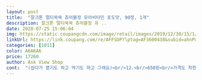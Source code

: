 ```yaml
---
layout: post 
title:  "잘크톤 멀티쑥쑥 츄어블정 유아비타민 포도맛, 90정, 1개" 
description: 잘크톤 멀티쑥쑥 츄어블정 유 ..
date: 2020-07-25 15:06:04 
img: https://static.coupangcdn.com/image/retail/images/2019/12/30/15/1/2d93beb9-44a9-4ed0-9b66-fb762acb55d9.jpg 
linkUrl: https://link.coupang.com/re/AFFSDP?lptag=AF3600438&subid=ahnPublicAsk&pageKey=1132524230&itemId=2101105141&vendorItemId=70099982659&traceid=V0-113-58f79a7ba2b7aa26 
categories: [1011] 
color: A6A6A6 
price: 17260 
author: Ask View Shop 
cont:  "(씹다가 뱉기도 하고 먹기도 하고 그래요)<br/>12.<br/>650원<br/>가격도 착한편이고, 무엇보다 시중에 제가 사던거보다 저렴해서 바로구입했네요.<br/><br/>갯수는 혹시해서 세어보니 91개<br/>그때만해도 쿠팡에는 액상밖에 없었는데 이번에 츄어블이 있어서 바로 구매했어요.<br/><br/>기존에 홈플러스에서 행사때 2통사서 이미 먹고 있었습니다.<br/><br/>딸기맛보다는 포도맛으로 결정햇어요.<br/><br/>딸기맛은 거의비타민종류들이라 같이 먹어도 좋겠지만<br/>마이쮸랑 비슷하지만 살짝다른맛과 질감<br/>맛은 부드러운 마이쮸같은 포도맛인데,<br/>배송 받자마자 한개 먹어봤는데 아이가 좋아할만한 당도이고, 달콤한 포도향이 식욕을 자극하네요^^<br/>상큼달콤한 포도향이 가득하네요<br/>아연.<br/> 비타민D.<br/> 칼슘은 성장기아이에게는 필수라<br/>아이가 엄청 좋아하며 먹었어요.<br/><br/>아이는 영양제라기보단 마이쮸처럼 자기가 간식먹는다생각하고<br/>아직 어려서 한개다넣어서 먹긴 위험하기도 하고 힘들어해서 3등분해서 하나씩 주니 먹어요<br/>애들은 좋아할것 같네요<br/>액상만 먹이다가 사탕을 한번씩 찾길래 대용으로 줘볼까해서 츄어블로 된걸 구매하게 됐어요<br/>유산균통하고 비슷할줄 알았거든요<br/>유통기한도 넉넉하네요.<br/><br/>이거 주면서 사탕 안줘도 될거 같아요.<br/><br/>이제18개월되는 아기  잘크톤<br/>잘먹일께요^^<br/>전 포도맛과 다른 영양제를 먹여요.<br/><br/>제가 하나먹어보고 아이줬네요<br/>주는 엄마도 그냥 마이쮸보단 잘크톤이 좋을꺼같아서 믿고 줍니다.<br/><br/>텐보다 훨씬 맛있다고 자꾸 먹고싶다고하네요ㅋ<br/>통이커서 깜놀했네요 ㅎ<br/>하루3번먹이는데도 맛있으니까 잘크톤달라고 하네요.<br/><br/>홈플에서는 13.<br/>000원대였던걸로 기억하고<br/>" 
---
```

